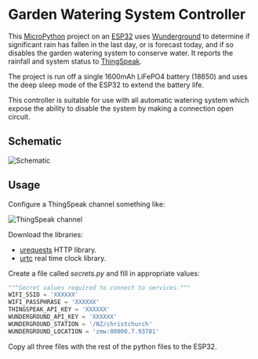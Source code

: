 # Garden Watering System Controller

This [MicroPython](http://micropython.org/) project on an [ESP32](https://en.wikipedia.org/wiki/ESP32) uses
[Wunderground](https://www.wunderground.com) to determine if
significant rain has fallen in the last day, or is forecast today, and if so
disables the garden watering system to conserve water. It reports the rainfall
and system status to [ThingSpeak](https://thingspeak.com).

The project is run off a single 1600mAh LiFePO4 battery (18650) and uses the deep sleep mode of the ESP32 to
extend the battery life.

This controller is suitable for use with all automatic watering system which expose
the ability to disable the system by making a connection open circuit.

## Schematic

![Schematic](https://github.com/chrisb2/water-system/raw/master/schematic-garden-watering-controller.png "Water Controller Schematic")

## Usage

Configure a ThingSpeak channel something like:

![ThingSpeak channel](https://github.com/chrisb2/water-system/raw/master/thingspeak-settings.png "ThingSpeak Channel Settings")

Download the libraries:
* [urequests](https://raw.githubusercontent.com/micropython/micropython-lib/master/urequests/urequests.py) HTTP library.
* [urtc](https://raw.githubusercontent.com/chrisb2/Adafruit-uRTC/master/urtc.py) real time clock library.

Create a file called _secrets.py_ and fill in appropriate values:
```python
"""Secret values required to connect to services."""
WIFI_SSID = 'XXXXXX'
WIFI_PASSPHRASE = 'XXXXXX'
THINGSPEAK_API_KEY = 'XXXXXX'
WUNDERGROUND_API_KEY = 'XXXXXX'
WUNDERGROUND_STATION = '/NZ/christchurch'
WUNDERGROUND_LOCATION = 'zmw:00000.7.93781'
```
Copy all three files with the rest of the python files to the ESP32.
